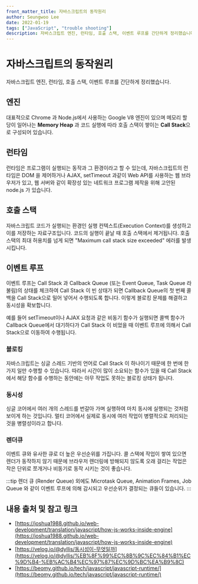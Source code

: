 ```yaml
---
front_matter_title: 자바스크립트의 동작원리
author: Seungwoo Lee
date: 2022-01-19
tags: ["JavaScript", "trouble shooting"]
description: 자바스크립트 엔진, 런타임, 호출 스택, 이벤트 루프를 간단하게 정리했습니다.
---
```


# 자바스크립트의 동작원리

자바스크립트 엔진, 런타임, 호출 스택, 이벤트 루프를 간단하게 정리했습니다.

## 엔진

대표적으로 Chrome 과 Node.js에서 사용하는 Google V8 엔진이 있으며 메모리 할당이 일어나는 **Memory Heap** 과 코드 실행에 따라 호출 스택이 쌓이는 **Call Stack**으로 구성되어 있습니다.

## 런타임

런타임은 프로그램이 실행되는 동작과 그 환경이라고 할 수 있는데, 자바스크립트의 런타임은 DOM 을 제어하거나 AJAX, setTimeout 과같이 Web API를 사용하는 웹 브라우저가 있고, 웹 서버와 같이 확장성 있는 네트워크 프로그램 제작을 위해 고안된 node.js 가 있습니다.

## 호출 스택

자바스크립트 코드가 실행되는 환경인 실행 컨텍스트(Execution Context)를 생성하고 이를 저장하는 자료구조입니다. 코드의 실행이 끝날 때 호출 스택에서 제거됩니다. 호출 스택의 최대 허용치를 넘게 되면 "Maximum call stack size exceeded" 에러를 발생시킵니다.

## 이벤트 루프

이벤트 루프는 Call Stack 과 Callback Queue (또는 Event Queue, Task Queue 라 불림)의 상태를 체크하여 Call Stack 이 빈 상태가 되면 Callback Queue의 첫 번째 콜백을 Call Stack으로 밀어 넣어서 수행되도록 합니다. 이렇게 블로킹 문제를 해결하고 동시성을 확보합니다.

예를 들어 setTimeout이나 AJAX 요청과 같은 비동기 함수가 실행되면 콜백 함수가 Callback Queue에서 대기하다가 Call Stack 이 비었을 때 이벤트 루프에 의해서 Call Stack으로 이동하여 수행됩니다.

### 블로킹

자바스크립트는 싱글 스레드 기반의 언어로 Call Stack 이 하나이기 때문에 한 번에 한 가지 일만 수행할 수 있습니다. 따라서 시간이 많이 소요되는 함수가 있을 때 Call Stack에서 해당 함수를 수행하는 동안에는 아무 작업도 못하는 블로킹 상태가 됩니다.

### 동시성

싱글 코어에서 여러 개의 스레드를 번갈아 가며 실행하여 마치 동시에 실행되는 것처럼 보이게 하는 것입니다. 멀티 코어에서 실제로 동시에 여러 작업이 병렬적으로 처리되는 것을 병렬성이라고 합니다.

### 렌더큐

이벤트 큐와 유사한 큐로 더 높은 우선순위를 가집니다. 콜 스택에 작업이 쌓여 있으면 렌더가 동작하지 않기 때문에 브라우저 렌더링에 방해되지 않도록 오래 걸리는 작업은 작은 단위로 쪼개거나 비동기로 동작 시키는 것이 좋습니다.

:::tip
렌더 큐 (Render Queue) 외에도 Microtask Queue, Animation Frames, Job Queue 와 같이 이벤트 루프에 의해 감시되고 우선순위가 결정되는 큐들이 있습니다.
:::

## 내용 출처 및 참고 링크

- [https://joshua1988.github.io/web-development/translation/javascript/how-js-works-inside-engine](https://joshua1988.github.io/web-development/translation/javascript/how-js-works-inside-engine)
- [https://velog.io/@dyllis/동시성이-무엇일까](https://velog.io/@dyllis/%EB%8F%99%EC%8B%9C%EC%84%B1%EC%9D%B4-%EB%AC%B4%EC%97%87%EC%9D%BC%EA%B9%8C)
- [https://beomy.github.io/tech/javascript/javascript-runtime/](https://beomy.github.io/tech/javascript/javascript-runtime/)
